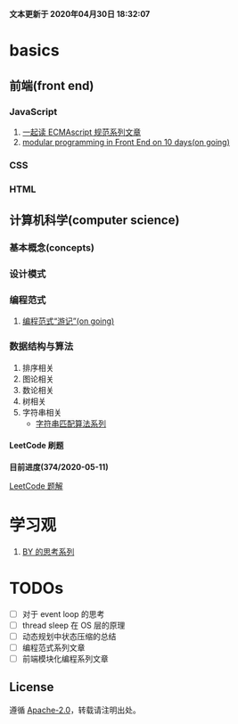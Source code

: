 **文本更新于 2020年04月30日 18:32:07**
# basics
## 前端(front end)
### JavaScript
1. [一起读 ECMAscript 规范系列文章](./integration/es-specification-together.md)
2. [modular programming in Front End on 10 days(on going)]()
### CSS

### HTML

## 计算机科学(computer science)
### 基本概念(concepts)

### 设计模式

### 编程范式
1. [编程范式“游记”(on going)]()

### 数据结构与算法
1. 排序相关
2. 图论相关
3. 数论相关
4. 树相关
5. 字符串相关
    - [字符串匹配算法系列](./integration/string-match-algo.md)
#### LeetCode 刷题
**目前进度(374/2020-05-11)**

[LeetCode 题解](./algorithms/leetcode/README.md)

# 学习观
1. [BY 的思考系列](integration/by-thinking-series.md)

# TODOs
- [ ] 对于 event loop 的思考
- [ ] thread sleep 在 OS 层的原理
- [ ] 动态规划中状态压缩的总结
- [ ] 编程范式系列文章
- [ ] 前端模块化编程系列文章

## License
遵循 [Apache-2.0](https://github.com/azl397985856/leetcode/blob/master/LICENSE.txt)，转载请注明出处。